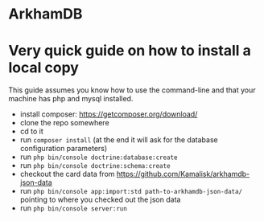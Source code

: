 ArkhamDB
=======

# Very quick guide on how to install a local copy

This guide assumes you know how to use the command-line and that your machine has php and mysql installed.

- install composer: https://getcomposer.org/download/
- clone the repo somewhere
- cd to it
- run `composer install` (at the end it will ask for the database configuration parameters)
- run `php bin/console doctrine:database:create`
- run `php bin/console doctrine:schema:create`
- checkout the card data from https://github.com/Kamalisk/arkhamdb-json-data
- run `php bin/console app:import:std path-to-arkhamdb-json-data/` pointing to where you checked out the json data
- run `php bin/console server:run`
